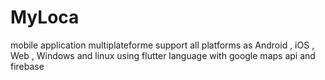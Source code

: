 # MyLoca
mobile application multiplateforme support all platforms as Android , iOS ,  Web , Windows and linux using flutter language with google maps api and firebase
